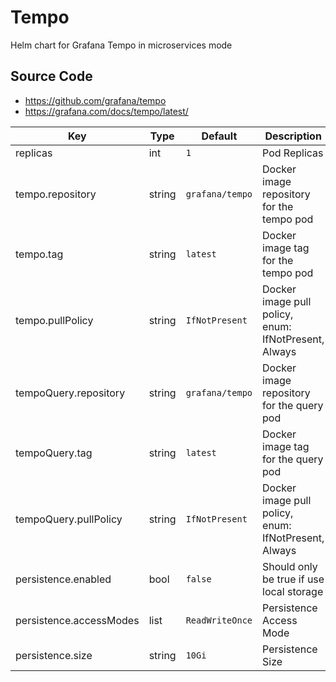 # Tempo 
Helm chart for Grafana Tempo in microservices mode

## Source Code

* <https://github.com/grafana/tempo>
* <https://grafana.com/docs/tempo/latest/>


| Key | Type | Default | Description |
|-----|------|---------|-------------|
| replicas | int | `1` | Pod Replicas |
| tempo.repository | string | `grafana/tempo` | Docker image repository for the tempo pod |
| tempo.tag | string | `latest` | Docker image tag for the tempo pod |
| tempo.pullPolicy | string | `IfNotPresent` | Docker image pull policy, enum: IfNotPresent, Always |
| tempoQuery.repository | string | `grafana/tempo` | Docker image repository for the query pod |
| tempoQuery.tag | string | `latest` | Docker image tag for the query pod |
| tempoQuery.pullPolicy | string | `IfNotPresent` | Docker image pull policy, enum: IfNotPresent, Always |
| persistence.enabled | bool | `false` | Should only be true if use local storage |
| persistence.accessModes | list | `ReadWriteOnce` | Persistence Access Mode |
| persistence.size | string | `10Gi` |  Persistence Size |
